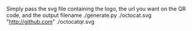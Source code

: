 Simply pass the svg file containing the logo, the url you want on the QR code, and the output filename
./generate.py ./octocat.svg "http://github.com" ./octocatqr.svg
